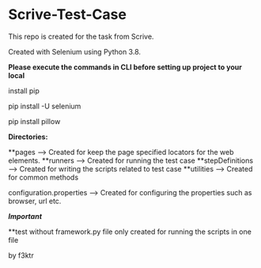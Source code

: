 # Scrive-Test-Case
This repo is created for the task from Scrive.

Created with Selenium using Python 3.8.

**Please execute the commands in CLI before setting up project to your local**

install pip

pip install -U selenium

pip install pillow

**Directories:**

**pages --> Created for keep the page specified locators for the web elements.
**runners --> Created for running the test case
**stepDefinitions --> Created for writing the scripts related to test case
**utilities --> Created for common methods

configuration.properties --> Created for configuring the properties such as browser, url etc.

***Important***

**test without framework.py file only created for running the scripts in one file


by f3ktr
